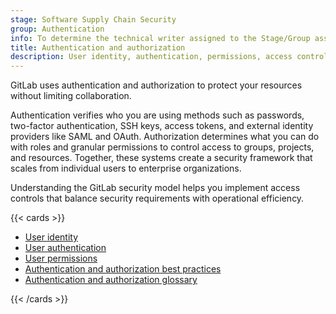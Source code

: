```yaml
---
stage: Software Supply Chain Security
group: Authentication
info: To determine the technical writer assigned to the Stage/Group associated with this page, see https://handbook.gitlab.com/handbook/product/ux/technical-writing/#assignments
title: Authentication and authorization
description: User identity, authentication, permissions, access controls, and security best practices.
---
```


GitLab uses authentication and authorization to protect your resources without limiting collaboration.

Authentication verifies who you are using methods such as passwords, two-factor authentication,
SSH keys, access tokens, and external identity providers like SAML and OAuth. Authorization
determines what you can do with roles and granular permissions to control access to groups,
projects, and resources. Together, these systems create a security framework that scales from
individual users to enterprise organizations.

Understanding the GitLab security model helps you implement access controls that balance security
requirements with operational efficiency.

{{< cards >}}

- [User identity](../administration/auth/_index.md)
- [User authentication](user_authentication.md)
- [User permissions](user_permissions.md)
- [Authentication and authorization best practices](auth_practices.md)
- [Authentication and authorization glossary](auth_glossary.md)

{{< /cards >}}

